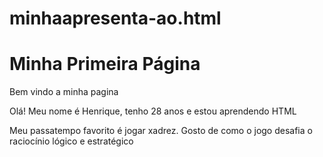 # minhaapresenta-ao.html
<!DOCTYPE html>
<html lang="pt-BR"> 
</head>
<body>
    <h1>Minha Primeira Página</h1> 
<p> Bem vindo a minha pagina</p>
    <p> Olá! Meu nome é Henrique, tenho 28 anos e estou aprendendo HTML</p>
    <p>Meu passatempo favorito é jogar xadrez. Gosto de como o jogo desafia o raciocínio lógico e estratégico</p>
